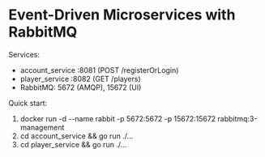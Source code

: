 # Event-Driven Microservices with RabbitMQ

Services:
- account_service :8081 (POST /registerOrLogin)
- player_service  :8082 (GET /players)
- RabbitMQ: 5672 (AMQP), 15672 (UI)

Quick start:
1) docker run -d --name rabbit -p 5672:5672 -p 15672:15672 rabbitmq:3-management
2) cd account_service && go run ./...
3) cd player_service && go run ./...
